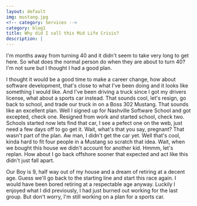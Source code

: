 ```yaml
---
layout: default
img: mustang.jpg
<!-- category: Services -->
category: blog1
title: Why did I call this Mid Life Crisis?
description: |
---
```

I'm months away from turning 40 and it didn't seem to take very long to get here. So what does the normal person do when they are about to turn 40? I'm not sure but I thought I had a good plan.

I thought it would be a good time to make a career change, how about software development, that's close to what I've been doing and it looks like something I would like. And I've been driving a truck since I got my drivers license, what about a sports car instead. That sounds cool, let's resign, go back to school, and trade our truck in on a Boss 302 Mustang. That sounds like an excellent plan. Well I signed up for Nashville Software School and got excepted, check one. Resigned from work and started school, check two. Schools started now lets find that car, I see a pefect one on the web, just need a few days off to go get it. Wait, what's that you say, pregnant? That wasn't part of the plan. Aw man, I didn't get the car yet. Well that's cool, kinda hard to fit four people in a Mustang so scratch that idea. Wait, when we bought this house we didn't account for another kid. Hmmm, let's replan. How about I go back offshore sooner that expected and act like this didn't just fall apart.

Our Boy is 9, half way out of my house and a dream of retiring at a decent age. Guess we'll go back to the starting line and start this race again. I would have been bored retiring at a respectable age anyway. Luckily I enjoyed what I did previously, I had just burned out working for the last group. But don't worry, I'm still working on a plan for a sports car.